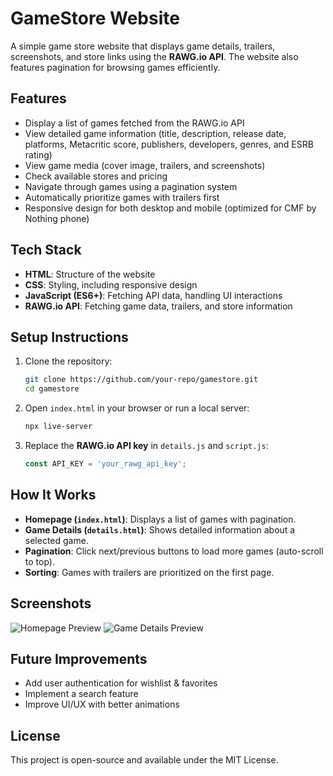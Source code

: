 # GameStore Website

A simple game store website that displays game details, trailers, screenshots, and store links using the **RAWG.io API**. The website also features pagination for browsing games efficiently.

## Features
- Display a list of games fetched from the RAWG.io API
- View detailed game information (title, description, release date, platforms, Metacritic score, publishers, developers, genres, and ESRB rating)
- View game media (cover image, trailers, and screenshots)
- Check available stores and pricing
- Navigate through games using a pagination system
- Automatically prioritize games with trailers first
- Responsive design for both desktop and mobile (optimized for CMF by Nothing phone)

## Tech Stack
- **HTML**: Structure of the website
- **CSS**: Styling, including responsive design
- **JavaScript (ES6+)**: Fetching API data, handling UI interactions
- **RAWG.io API**: Fetching game data, trailers, and store information

## Setup Instructions
1. Clone the repository:
   ```bash
   git clone https://github.com/your-repo/gamestore.git
   cd gamestore
   ```

2. Open `index.html` in your browser or run a local server:
   ```bash
   npx live-server
   ```

3. Replace the **RAWG.io API key** in `details.js` and `script.js`:
   ```js
   const API_KEY = 'your_rawg_api_key';
   ```

## How It Works
- **Homepage (`index.html`)**: Displays a list of games with pagination.
- **Game Details (`details.html`)**: Shows detailed information about a selected game.
- **Pagination**: Click next/previous buttons to load more games (auto-scroll to top).
- **Sorting**: Games with trailers are prioritized on the first page.

## Screenshots
![Homepage Preview](screenshots/homepage.png)
![Game Details Preview](screenshots/game_details.png)

## Future Improvements
- Add user authentication for wishlist & favorites
- Implement a search feature
- Improve UI/UX with better animations

## License
This project is open-source and available under the MIT License.
